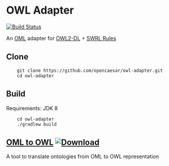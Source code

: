 # OWL Adapter

[![Build Status](https://travis-ci.org/opencaesar/owl-adapter.svg?branch=master)](https://travis-ci.org/opencaesar/owl-adapter)

An [OML](https://github.com/opencaesar/oml) adapter for [OWL2-DL](https://www.w3.org/TR/owl2-syntax/) + [SWRL Rules](https://www.w3.org/Submission/SWRL/)

## Clone
```
    git clone https://github.com/opencaesar/owl-adapter.git
    cd owl-adapter
```
      
## Build
Requirements: JDK 8
```
    cd owl-adapter
    ./gradlew build
```

## [OML to OWL](oml2owl) [ ![Download](https://api.bintray.com/packages/opencaesar/adapters/oml2owl/images/download.svg) ](https://bintray.com/opencaesar/adapters/oml2owl/_latestVersion)

A tool to translate ontologies from OML to OWL representation

